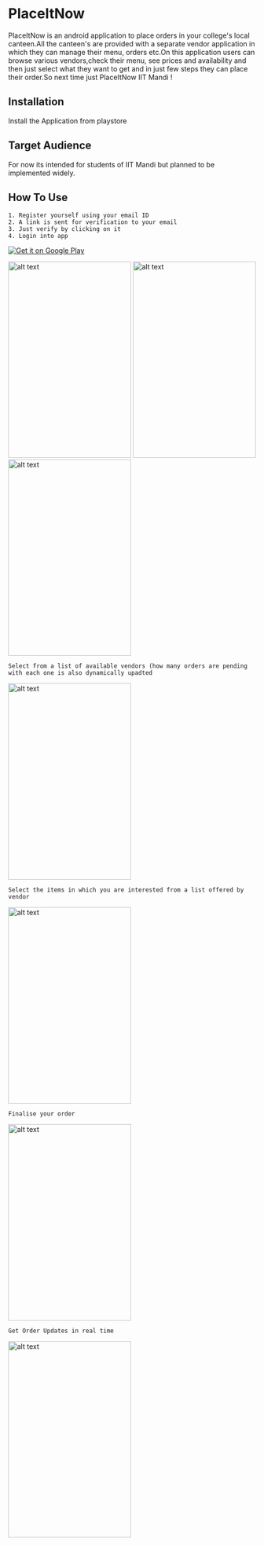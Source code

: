 # PlaceItNow

PlaceItNow is an android application to place orders in your college's local canteen.All the canteen's are provided with a separate vendor application
in which they can manage their menu, orders etc.On this application users can browse various vendors,check their menu, see prices and availability
and then just select what they want to get and in just few steps they can place their order.So next time just PlaceItNow IIT Mandi !

## Installation

Install the Application from playstore

## Target Audience

For now its intended for students of IIT Mandi but planned to be implemented widely.

## How To Use

`1. Register yourself using your email ID`<br>
`2. A link is sent for verification to your email`<br>
`3. Just verify by clicking on it`<br>
`4. Login into app`<br>

[![Get it on Google Play](https://play.google.com/intl/en_us/badges/images/badge_new.png)](https://play.google.com/store/apps/details?id=in.placeitnow.placeitnow)
 
<img src="https://www.dropbox.com/s/4roxycjdnkbw5ih/Screenshot_2017-04-06-01-28-09%5B1%5D.png?raw=1" alt="alt text" width="250" height="400">                         <img src="https://www.dropbox.com/s/dgfu08xu1qgmj8v/Screenshot_2017-04-06-01-28-26%5B1%5D.png?raw=1" alt="alt text" width="250" height="400">                        <img src="https://www.dropbox.com/s/von2n6z5vkpagg1/Screenshot_2017-04-06-01-28-59%5B1%5D.png?raw=1" alt="alt text" width="250" height="400">

`Select from a list of available vendors (how many orders are pending with each one is also dynamically upadted`

<img src="https://www.dropbox.com/s/an0rrlnxdrofxad/Screenshot_2017-04-06-01-29-04%5B1%5D.png?raw=1" alt="alt text" width="250" height="400">

`Select the items in which you are interested from a list offered by vendor`

<img src="https://www.dropbox.com/s/2p5bllm7yy9rqyd/Screenshot_2017-04-06-01-29-21%5B1%5D.png?raw=1" alt="alt text" width="250" height="400">

`Finalise your order`

<img src="https://www.dropbox.com/s/z7ituaoox6mbt46/Screenshot_2017-04-06-01-29-35%5B1%5D.png?raw=1" alt="alt text" width="250" height="400">


`Get Order Updates in real time`

<img src="https://www.dropbox.com/s/bokucrno07kdo71/Screenshot_2017-04-06-01-29-56%5B1%5D.png?raw=1" alt="alt text" width="250" height="400">

